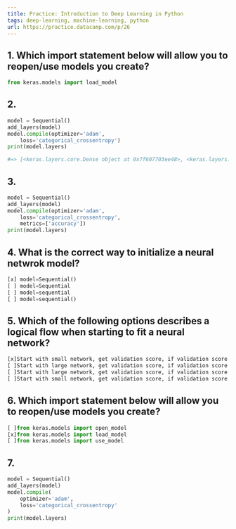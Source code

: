 ```yaml
---
title: Practice: Introduction to Deep Learning in Python
tags: deep-learning, machine-learning, python
url: https://practice.datacamp.com/p/26
---
```


## 1. Which import statement below will allow you to reopen/use models you create?
```python
from keras.models import load_model
```

## 2.
```python
model = Sequential()
add_layers(model)
model.compile(optimizer='adam',
    loss='categorical_crossentropy')
print(model.layers)

#=> [<keras.layers.core.Dense object at 0x7f607703ee48>, <keras.layers.core.Dense object at 0x7f60770424e0>]
```

## 3.
```python
model = Sequential()
add_layers(model)
model.compile(optimizer='adam',
    loss='categorical_crossentropy',
    metrics=['accuracy'])
print(model.layers)
```

## 4. What is the correct way to initialize a neural netwrok model?
```python
[x] model=Sequential()
[ ] model=Sequential
[ ] model=sequential
[ ] model=sequential()
```

## 5. Which of the following options describes a logical flow when starting to fit a neural network?
```txt
[x]Start with small network, get validation score, if validation score is still getting better, increase model capacity
[ ]Start with large network, get validation score, if validation score is still getting better, increase model capacity
[ ]Start with large network, get validation score, if validation score is still getting better, decrease model capacity
[ ]Start with small network, get validation score, if validation score is still getting better, decrease model capacity
```

## 6. Which import statement below will allow you to reopen/use models you create?
```python
[ ]from keras.models import open_model
[x]from keras.models import load_model
[ ]from keras.models import use_model
```

## 7.
```python
model = Sequential()
add_layers(model)
model.compile(
    optimizer='adam',
    loss='categorical_crossentropy'
)
print(model.layers)
```

